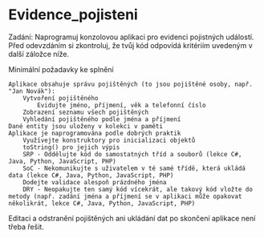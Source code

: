 # Evidence_pojisteni

Zadání:
Naprogramuj konzolovou aplikaci pro evidenci pojistných událostí. Před odevzdáním si zkontroluj, že tvůj kód odpovídá kritériím uvedeným v další záložce níže.

Minimální požadavky ke splnění

    Aplikace obsahuje správu pojištěných (to jsou pojištěné osoby, např. "Jan Novák"):
        Vytvoření pojištěného
            Evidujte jméno, příjmení, věk a telefonní číslo
        Zobrazení seznamu všech pojištěných
        Vyhledání pojištěného podle jména a příjmení
    Dané entity jsou uloženy v kolekci v paměti
    Aplikace je naprogramována podle dobrých praktik
        Využívejte konstruktory pro inicializaci objektů
        toString() pro jejich výpis
        SRP - Oddělujte kód do samostatných tříd a souborů (lekce C#, Java, Python, JavaScript, PHP)
        SoC - Nekomunikujte s uživatelem v té samé třídě, která ukládá data (lekce C#, Java, Python, JavaScript, PHP)
        Dodejte validace alespoň prázdného jména
        DRY - Neopakujte ten samý kód vícekrát, ale takový kód vložte do metody (např. zadání jména a příjmení se v aplikaci může opakovat několikrát, lekce C#, Java, Python, JavaScript, PHP)

Editaci a odstranění pojištěných ani ukládání dat po skončení aplikace není třeba řešit.        

